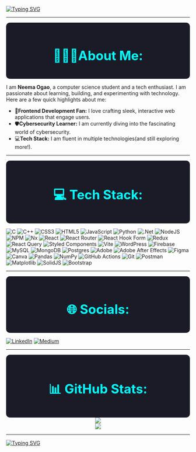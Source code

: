[![Typing SVG](https://readme-typing-svg.herokuapp.com?font=JetBrains+Mono&weight=700&size=32&pause=1000&color=FF007F&width=800&height=60&lines=Hi+there!+I'm+Neema.;Welcome+to+my+Github+space!✨)](https://git.io/typing-svg)

---

<div align="center" style="background-color:#1A1B27;padding:20px;border-radius:10px;">
    <h1 style="color:#00FFFF;font-size:2.5em;">👩🏾‍💻About Me:</h1>
</div>

I am **Neema Ogao**, a computer science student and a tech enthusiast. I am passionate about learning, building, and experimenting with technology. Here are a few quick highlights about me:

- 🌟**Frontend Development Fan:** I love crafting sleek, interactive web applications that engage users.
- 🛡️**Cybersecurity Learner:** I am currently diving into the fascinating world of cybersecurity.
- 💻**Tech Stack:** I am fluent in multiple technologies(and still exploring more!).

---
<div align="center" style="background-color:#1A1B27;padding:20px;border-radius:10px;">
    <h1 style="color:#00FFFF;font-size:2.5em;">💻 Tech Stack:</h1>
</div>

![C](https://img.shields.io/badge/c-%2300599C.svg?style=plastic&logo=c&logoColor=white) ![C++](https://img.shields.io/badge/c++-%2300599C.svg?style=plastic&logo=c%2B%2B&logoColor=white) ![CSS3](https://img.shields.io/badge/css3-%231572B6.svg?style=plastic&logo=css3&logoColor=white) ![HTML5](https://img.shields.io/badge/html5-%23E34F26.svg?style=plastic&logo=html5&logoColor=white) ![JavaScript](https://img.shields.io/badge/javascript-%23323330.svg?style=plastic&logo=javascript&logoColor=%23F7DF1E) ![Python](https://img.shields.io/badge/python-3670A0?style=plastic&logo=python&logoColor=ffdd54) ![.Net](https://img.shields.io/badge/.NET-5C2D91?style=plastic&logo=.net&logoColor=white) ![NodeJS](https://img.shields.io/badge/node.js-6DA55F?style=plastic&logo=node.js&logoColor=white) ![NPM](https://img.shields.io/badge/NPM-%23CB3837.svg?style=plastic&logo=npm&logoColor=white) ![Nx](https://img.shields.io/badge/nx-143055?style=plastic&logo=nx&logoColor=white) ![React](https://img.shields.io/badge/react-%2320232a.svg?style=plastic&logo=react&logoColor=%2361DAFB) ![React Router](https://img.shields.io/badge/React_Router-CA4245?style=plastic&logo=react-router&logoColor=white) ![React Hook Form](https://img.shields.io/badge/React%20Hook%20Form-%23EC5990.svg?style=plastic&logo=reacthookform&logoColor=white) ![Redux](https://img.shields.io/badge/redux-%23593d88.svg?style=plastic&logo=redux&logoColor=white) ![React Query](https://img.shields.io/badge/-React%20Query-FF4154?style=plastic&logo=react%20query&logoColor=white) ![Styled Components](https://img.shields.io/badge/styled--components-DB7093?style=plastic&logo=styled-components&logoColor=white) ![Vite](https://img.shields.io/badge/vite-%23646CFF.svg?style=plastic&logo=vite&logoColor=white) ![WordPress](https://img.shields.io/badge/WordPress-%23117AC9.svg?style=plastic&logo=WordPress&logoColor=white) ![Firebase](https://img.shields.io/badge/firebase-a08021?style=plastic&logo=firebase&logoColor=ffcd34) ![MySQL](https://img.shields.io/badge/mysql-4479A1.svg?style=plastic&logo=mysql&logoColor=white) ![MongoDB](https://img.shields.io/badge/MongoDB-%234ea94b.svg?style=plastic&logo=mongodb&logoColor=white) ![Postgres](https://img.shields.io/badge/postgres-%23316192.svg?style=plastic&logo=postgresql&logoColor=white) ![Adobe](https://img.shields.io/badge/adobe-%23FF0000.svg?style=plastic&logo=adobe&logoColor=white) ![Adobe After Effects](https://img.shields.io/badge/Adobe%20After%20Effects-9999FF.svg?style=plastic&logo=Adobe%20After%20Effects&logoColor=white) ![Figma](https://img.shields.io/badge/figma-%23F24E1E.svg?style=plastic&logo=figma&logoColor=white) ![Canva](https://img.shields.io/badge/Canva-%2300C4CC.svg?style=plastic&logo=Canva&logoColor=white) ![Pandas](https://img.shields.io/badge/pandas-%23150458.svg?style=plastic&logo=pandas&logoColor=white) ![NumPy](https://img.shields.io/badge/numpy-%23013243.svg?style=plastic&logo=numpy&logoColor=white) ![GitHub Actions](https://img.shields.io/badge/github%20actions-%232671E5.svg?style=plastic&logo=githubactions&logoColor=white) ![Git](https://img.shields.io/badge/git-%23F05033.svg?style=plastic&logo=git&logoColor=white) ![Postman](https://img.shields.io/badge/Postman-FF6C37?style=plastic&logo=postman&logoColor=white) ![Matplotlib](https://img.shields.io/badge/Matplotlib-%23ffffff.svg?style=plastic&logo=Matplotlib&logoColor=black) ![SolidJS](https://img.shields.io/badge/SolidJS-2c4f7c?style=plastic&logo=solid&logoColor=c8c9cb) ![Bootstrap](https://img.shields.io/badge/bootstrap-%238511FA.svg?style=plastic&logo=bootstrap&logoColor=white)

---
<div align="center" style="background-color:#1A1B27;padding:20px;border-radius:10px;">
    <h1 style="color:#00FFFF;font-size:2.5em;">🌐 Socials:</h1>
</div>

[![LinkedIn](https://img.shields.io/badge/LinkedIn-%230077B5.svg?logo=linkedin&logoColor=white)](https://www.linkedin.com/in/neema-ogao/)
[![Medium](https://img.shields.io/badge/Medium-12100E?logo=medium&logoColor=white)](https://medium.com/@neemaogao12) 

---
<div align="center" style="background-color:#1A1B27;padding:20px;border-radius:10px;">
    <h1 style="color:#00FFFF;font-size:2.5em;">📊 GitHub Stats:</h1>
</div>

<div align="center">
    <img src="https://github-readme-stats.vercel.app/api?username=OgaoNeema&theme=radical&hide_border=true&include_all_commits=true&count_private=false"/>
    <br/>
    <img src="https://github-readme-stats.vercel.app/api/top-langs/?username=OgaoNeema&theme=radical&hide_border=true&include_all_commits=true&count_private=false&layout=compact"/>
</div>

---

[![Typing SVG](https://readme-typing-svg.herokuapp.com?font=JetBrains+Mono&size=15&pause=1000&color=00FFFF&repeat=false&width=500&height=25&lines=Thank+you+for+visiting!%F0%9F%98%84)](https://git.io/typing-svg)
